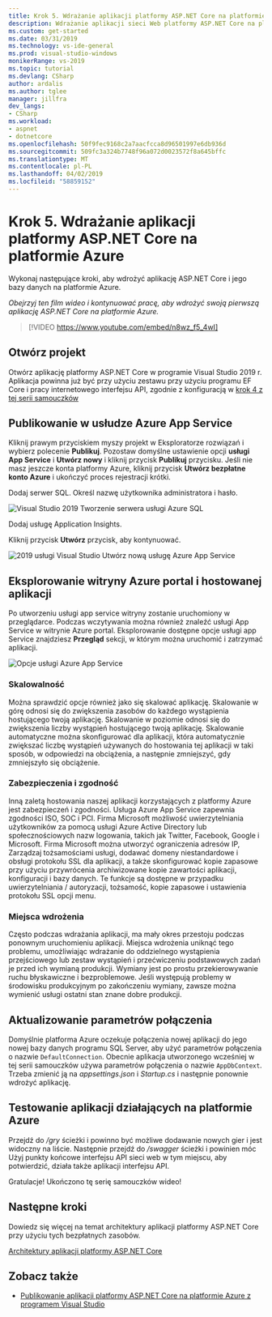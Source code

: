 ```yaml
---
title: Krok 5. Wdrażanie aplikacji platformy ASP.NET Core na platformie Azure
description: Wdrażanie aplikacji sieci Web platformy ASP.NET Core na platformie Azure za pomocą tego samouczka wideo, a instrukcje krok po kroku.
ms.custom: get-started
ms.date: 03/31/2019
ms.technology: vs-ide-general
ms.prod: visual-studio-windows
monikerRange: vs-2019
ms.topic: tutorial
ms.devlang: CSharp
author: ardalis
ms.author: tglee
manager: jillfra
dev_langs:
- CSharp
ms.workload:
- aspnet
- dotnetcore
ms.openlocfilehash: 50f9fec9168c2a7aacfcca8d96501997e6db936d
ms.sourcegitcommit: 509fc3a324b7748f96a072d0023572f8a645bffc
ms.translationtype: MT
ms.contentlocale: pl-PL
ms.lasthandoff: 04/02/2019
ms.locfileid: "58859152"
---
```

# <a name="step-5-deploy-your-aspnet-core-app-to-azure"></a>Krok 5. Wdrażanie aplikacji platformy ASP.NET Core na platformie Azure

Wykonaj następujące kroki, aby wdrożyć aplikację ASP.NET Core i jego bazy danych na platformie Azure.

_Obejrzyj ten film wideo i kontynuować pracę, aby wdrożyć swoją pierwszą aplikację ASP.NET Core na platformie Azure._

> [!VIDEO https://www.youtube.com/embed/n8wz_f5_4wI]

## <a name="open-your-project"></a>Otwórz projekt

Otwórz aplikację platformy ASP.NET Core w programie Visual Studio 2019 r. Aplikacja powinna już być przy użyciu zestawu przy użyciu programu EF Core i pracy internetowego interfejsu API, zgodnie z konfiguracją w [krok 4 z tej serii samouczków](tutorial-aspnet-core-ef-step-04.md)

## <a name="publish-to-azure-app-service"></a>Publikowanie w usłudze Azure App Service

Kliknij prawym przyciskiem myszy projekt w Eksploratorze rozwiązań i wybierz polecenie **Publikuj**. Pozostaw domyślne ustawienie opcji **usługi App Service** i **Utwórz nowy** i kliknij przycisk **Publikuj** przycisku. Jeśli nie masz jeszcze konta platformy Azure, kliknij przycisk **Utwórz bezpłatne konto Azure** i ukończyć proces rejestracji krótki.

Dodaj serwer SQL. Określ nazwę użytkownika administratora i hasło.

![Visual Studio 2019 Tworzenie serwera usługi Azure SQL](media/vs-2019/vs2019-azure-sql-server.png)

Dodaj usługę Application Insights.

Kliknij przycisk **Utwórz** przycisk, aby kontynuować.

![2019 usługi Visual Studio Utwórz nową usługę Azure App Service](media/vs-2019/vs2019-azure-create-new-app-service.png)

## <a name="exploring-the-azure-portal-and-your-hosted-app"></a>Eksplorowanie witryny Azure portal i hostowanej aplikacji

Po utworzeniu usługi app service witryny zostanie uruchomiony w przeglądarce. Podczas wczytywania można również znaleźć usługi App Service w witrynie Azure portal. Eksplorowanie dostępne opcje usługi app Service znajdziesz **Przegląd** sekcji, w którym można uruchomić i zatrzymać aplikacji.

![Opcje usługi Azure App Service](media/vs-2019/vs2019-azure-app-service-menu-options.png)

### <a name="scalability"></a>Skalowalność

Można sprawdzić opcje również jako się skalować aplikację. Skalowanie w górę odnosi się do zwiększenia zasobów do każdego wystąpienia hostującego twoją aplikację. Skalowanie w poziomie odnosi się do zwiększenia liczby wystąpień hostującego twoją aplikację. Skalowanie automatyczne można skonfigurować dla aplikacji, która automatycznie zwiększać liczbę wystąpień używanych do hostowania tej aplikacji w taki sposób, w odpowiedzi na obciążenia, a następnie zmniejszyć, gdy zmniejszyło się obciążenie.

### <a name="security-and-compliance"></a>Zabezpieczenia i zgodność

Inną zaletą hostowania naszej aplikacji korzystających z platformy Azure jest zabezpieczeń i zgodności. Usługa Azure App Service zapewnia zgodności ISO, SOC i PCI. Firma Microsoft możliwość uwierzytelniania użytkowników za pomocą usługi Azure Active Directory lub społecznościowych nazw logowania, takich jak Twitter, Facebook, Google i Microsoft. Firma Microsoft można utworzyć ograniczenia adresów IP, Zarządzaj tożsamościami usługi, dodawać domeny niestandardowe i obsługi protokołu SSL dla aplikacji, a także skonfigurować kopie zapasowe przy użyciu przywrócenia archiwizowane kopie zawartości aplikacji, konfiguracji i bazy danych. Te funkcje są dostępne w przypadku uwierzytelniania / autoryzacji, tożsamość, kopie zapasowe i ustawienia protokołu SSL opcji menu.

### <a name="deployment-slots"></a>Miejsca wdrożenia

Często podczas wdrażania aplikacji, ma mały okres przestoju podczas ponownym uruchomieniu aplikacji. Miejsca wdrożenia uniknąć tego problemu, umożliwiając wdrażanie do oddzielnego wystąpienia przejściowego lub zestaw wystąpień i przećwiczeniu podstawowych zadań je przed ich wymianą produkcji. Wymiany jest po prostu przekierowywanie ruchu błyskawiczne i bezproblemowe. Jeśli występują problemy w środowisku produkcyjnym po zakończeniu wymiany, zawsze można wymienić usługi ostatni stan znane dobre produkcji.

## <a name="update-connection-string"></a>Aktualizowanie parametrów połączenia

Domyślnie platforma Azure oczekuje połączenia nowej aplikacji do jego nowej bazy danych programu SQL Server, aby użyć parametrów połączenia o nazwie `DefaultConnection`. Obecnie aplikacja utworzonego wcześniej w tej serii samouczków używa parametrów połączenia o nazwie `AppDbContext`. Trzeba zmienić ją na *appsettings.json* i *Startup.cs* i następnie ponownie wdrożyć aplikację.

## <a name="test-the-app-running-in-azure"></a>Testowanie aplikacji działających na platformie Azure

Przejdź do */gry* ścieżki i powinno być możliwe dodawanie nowych gier i jest widoczny na liście. Następnie przejdź do */swagger* ścieżki i powinien móc Użyj punkty końcowe interfejsu API sieci web w tym miejscu, aby potwierdzić, działa także aplikacji interfejsu API.

Gratulacje! Ukończono tę serię samouczków wideo!

## <a name="next-steps"></a>Następne kroki

Dowiedz się więcej na temat architektury aplikacji platformy ASP.NET Core przy użyciu tych bezpłatnych zasobów.

[Architektury aplikacji platformy ASP.NET Core](https://dotnet.microsoft.com/learn/web/aspnet-architecture)

## <a name="see-also"></a>Zobacz także

- [Publikowanie aplikacji platformy ASP.NET Core na platformie Azure z programem Visual Studio](/aspnet/core/tutorials/publish-to-azure-webapp-using-vs?view=aspnetcore-2.2)